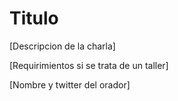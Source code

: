 # Titulo

[Descripcion de la charla]

[Requirimientos si se trata de un taller]

[Nombre y twitter del orador]
